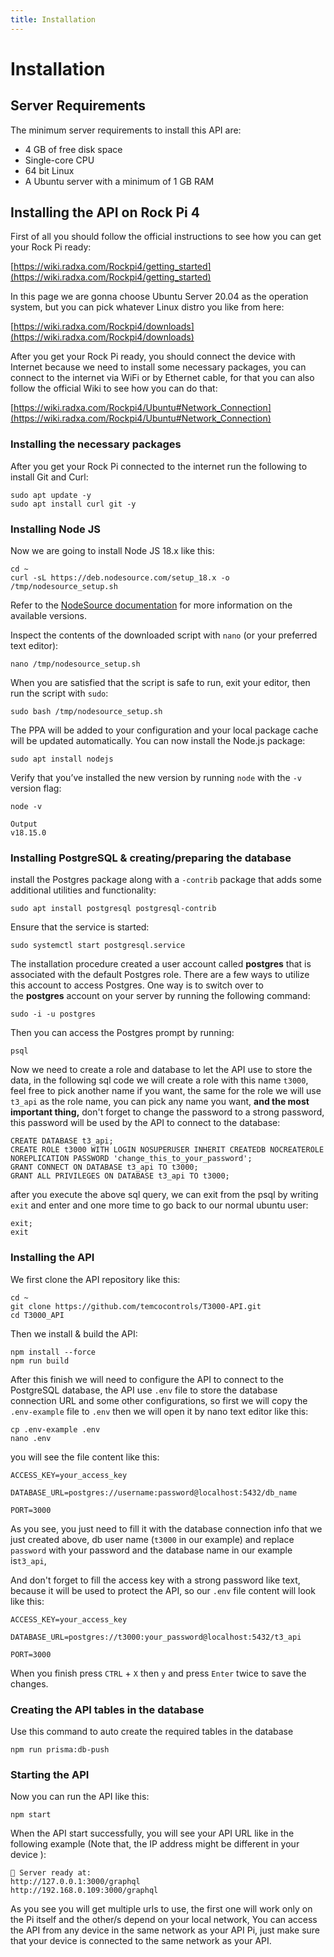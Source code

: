 ```yaml
---
title: Installation
---
```


# Installation

## Server Requirements

The minimum server requirements to install this API are:

- 4 GB of free disk space
- Single-core CPU
- 64 bit Linux
- A Ubuntu server with a minimum of 1 GB RAM

## Installing the API on Rock Pi 4

First of all you should follow the official instructions to see how you can get your Rock Pi ready:

[https://wiki.radxa.com/Rockpi4/getting_started](https://wiki.radxa.com/Rockpi4/getting_started)

In this page we are gonna choose Ubuntu Server 20.04 as the operation system, but you can pick whatever Linux distro you like from here:

[https://wiki.radxa.com/Rockpi4/downloads](https://wiki.radxa.com/Rockpi4/downloads)

After you get your Rock Pi ready, you should connect the device with Internet because we need to install some necessary packages, you can connect to the internet via WiFi or by Ethernet cable, for that you can also follow the official Wiki to see how you can do that:

[https://wiki.radxa.com/Rockpi4/Ubuntu#Network_Connection](https://wiki.radxa.com/Rockpi4/Ubuntu#Network_Connection)

### Installing the necessary packages

After you get your Rock Pi connected to the internet run the following to install Git and Curl:

```
sudo apt update -y
sudo apt install curl git -y
```

### Installing Node JS

Now we are going to install Node JS 18.x like this:

```
cd ~
curl -sL https://deb.nodesource.com/setup_18.x -o /tmp/nodesource_setup.sh
```

Refer to the [NodeSource documentation](https://github.com/nodesource/distributions/blob/master/README.md) for more information on the available versions.

Inspect the contents of the downloaded script with `nano` (or your preferred text editor):

```
nano /tmp/nodesource_setup.sh
```

When you are satisfied that the script is safe to run, exit your editor, then run the script with `sudo`:

```
sudo bash /tmp/nodesource_setup.sh
```

The PPA will be added to your configuration and your local package cache will be updated automatically. You can now install the Node.js package:

```
sudo apt install nodejs
```

Verify that you’ve installed the new version by running `node` with the `-v` version flag:

```
node -v
```

```
Output
v18.15.0
```

### Installing PostgreSQL & creating/preparing the database

install the Postgres package along with a `-contrib` package that adds some additional utilities and functionality:

```
sudo apt install postgresql postgresql-contrib
```

Ensure that the service is started:

```
sudo systemctl start postgresql.service
```

The installation procedure created a user account called **postgres** that is associated with the default Postgres role. There are a few ways to utilize this account to access Postgres. One way is to switch over to the **postgres** account on your server by running the following command:

```
sudo -i -u postgres
```

Then you can access the Postgres prompt by running:

```
psql
```

Now we need to create a role and database to let the API use to store the data, in the following sql code we will create a role with this name `t3000`, feel free to pick another name if you want, the same for the role we will use `t3_api` as the role name, you can pick any name you want, **and the most important thing,** don't forget to change the password to a strong password, this password will be used by the API to connect to the database:

```plsql
CREATE DATABASE t3_api;
CREATE ROLE t3000 WITH LOGIN NOSUPERUSER INHERIT CREATEDB NOCREATEROLE NOREPLICATION PASSWORD 'change_this_to_your_password';
GRANT CONNECT ON DATABASE t3_api TO t3000;
GRANT ALL PRIVILEGES ON DATABASE t3_api TO t3000;
```

after you execute the above sql query, we can exit from the psql by writing `exit` and enter and one more time to go back to our normal ubuntu user:

```
exit;
exit
```

### Installing the API

We first clone the API repository like this:

```
cd ~
git clone https://github.com/temcocontrols/T3000-API.git
cd T3000_API
```

Then we install & build the API:

```
npm install --force
npm run build
```

After this finish we will need to configure the API to connect to the PostgreSQL database, the API use `.env` file to store the database connection URL and some other configurations, so first we will copy the `.env-example` file to `.env` then we will open it by nano text editor like this:

```
cp .env-example .env
nano .env
```

you will see the file content like this:

```
ACCESS_KEY=your_access_key

DATABASE_URL=postgres://username:password@localhost:5432/db_name

PORT=3000

```

As you see, you just need to fill it with the database connection info that we just created above, db user name (`t3000` in our example) and replace `password` with your password  and the database name in our example is`t3_api`, 

And don't forget to fill the access key with a strong password like text, because it will be used to protect the API, so our `.env` file content will look like this:

```
ACCESS_KEY=your_access_key

DATABASE_URL=postgres://t3000:your_password@localhost:5432/t3_api

PORT=3000
```

When you finish press `CTRL` + `X` then `y` and press `Enter` twice to save the changes.

### Creating the API tables in the database

Use this command to auto create the required tables in the database

```
npm run prisma:db-push
```

### Starting the API

Now you can run the API like this:

```
npm start
```

When the API start successfully, you will see your API URL like in the following example (Note that, the IP address might be different in your device ):

```
🚀 Server ready at:
http://127.0.0.1:3000/graphql
http://192.168.0.109:3000/graphql
```

As you see you will get multiple urls to use, the first one will work only on the Pi itself and the other/s depend on your local network, You can access the API from any device in the same network as your API Pi, just make sure that your device is connected to the same network as your API.
